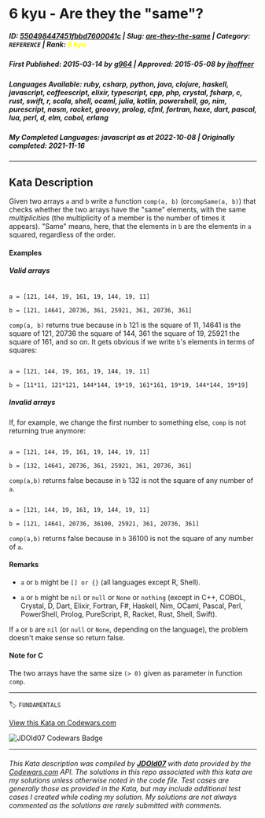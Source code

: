 # 6 kyu - Are they the "same"?

##### **ID**: [550498447451fbbd7600041c](https://www.codewars.com/kata/550498447451fbbd7600041c) | **Slug**: [are-they-the-same](https://www.codewars.com/kata/550498447451fbbd7600041c) | **Category**: `REFERENCE` | **Rank**: <span style="color:yellow">6 kyu</span>

##### **First Published**: 2015-03-14 ***by*** [g964](https://www.codewars.com/users/g964) | **Approved**: 2015-05-08 ***by*** [jhoffner](https://www.codewars.com/users/jhoffner)

##### **Languages Available**: ruby, csharp, python, java, clojure, haskell, javascript, coffeescript, elixir, typescript, cpp, php, crystal, fsharp, c, rust, swift, r, scala, shell, ocaml, julia, kotlin, powershell, go, nim, purescript, nasm, racket, groovy, prolog, cfml, fortran, haxe, dart, pascal, lua, perl, d, elm, cobol, erlang

##### **My Completed Languages**: javascript ***as at*** 2022-10-08 | **Originally completed**: 2021-11-16

---

## Kata Description


Given two arrays `a` and `b` write a function `comp(a, b)` (or`compSame(a, b)`) that checks whether the two arrays have the "same" elements, with the same *multiplicities* (the multiplicity of a member is the number of times it appears). "Same" means, here, that the elements in `b` are the elements in `a` squared, regardless of the order.



#### Examples

##### Valid arrays

```

a = [121, 144, 19, 161, 19, 144, 19, 11]  

b = [121, 14641, 20736, 361, 25921, 361, 20736, 361]

```

`comp(a, b)` returns true because in `b` 121 is the square of 11, 14641 is the square of 121, 20736 the square of 144, 361 the square of 19, 25921 the square of 161, and so on. It gets obvious if we write `b`'s elements in terms of squares:

```

a = [121, 144, 19, 161, 19, 144, 19, 11] 

b = [11*11, 121*121, 144*144, 19*19, 161*161, 19*19, 144*144, 19*19]

```

##### Invalid arrays

If, for example, we change the first number to something else, `comp` is not returning true anymore:

```

a = [121, 144, 19, 161, 19, 144, 19, 11]  

b = [132, 14641, 20736, 361, 25921, 361, 20736, 361]

```

`comp(a,b)` returns false because in `b` 132 is not the square of any number of `a`.

```

a = [121, 144, 19, 161, 19, 144, 19, 11]  

b = [121, 14641, 20736, 36100, 25921, 361, 20736, 361]

```

`comp(a,b)` returns false because in `b` 36100 is not the square of any number of `a`.



#### Remarks

- `a` or `b` might be `[] or {}` (all languages except R, Shell).

- `a` or `b` might be `nil` or `null` or `None` or `nothing` (except in C++, COBOL, Crystal, D, Dart, Elixir, Fortran, F#, Haskell, Nim, OCaml, Pascal, Perl, PowerShell, Prolog, PureScript, R, Racket, Rust, Shell, Swift). 



If `a` or `b` are `nil` (or `null` or `None`, depending on the language), the problem doesn't make sense so return false.



#### Note for C

The two arrays have the same size `(> 0)` given as parameter in function `comp`.



---


🏷 `FUNDAMENTALS`


[View this Kata on Codewars.com](https://www.codewars.com/kata/550498447451fbbd7600041c)

![](https://www.codewars.com/users/jdold07/badges/large "JDOld07 Codewars Badge")

---

###### *This Kata description was compiled by [**JDOld07**](https://tpstech.dev) with data provided by the [Codewars.com](https://www.codewars.com) API.  The solutions in this repo associated with this kata are my solutions unless otherwise noted in the code file.  Test cases are generally those as provided in the Kata, but may include additional test cases I created while coding my solution.  My solutions are not always commented as the solutions are rarely submitted with comments.*
